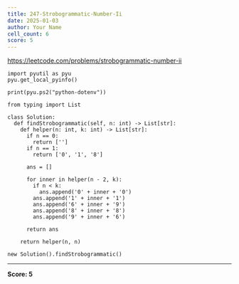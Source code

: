 ```yaml
---
title: 247-Strobogrammatic-Number-Ii
date: 2025-01-03
author: Your Name
cell_count: 6
score: 5
---
```


https://leetcode.com/problems/strobogrammatic-number-ii


```
import pyutil as pyu
pyu.get_local_pyinfo()
```


```
print(pyu.ps2("python-dotenv"))
```


```
from typing import List
```


```
class Solution:
  def findStrobogrammatic(self, n: int) -> List[str]:
    def helper(n: int, k: int) -> List[str]:
      if n == 0:
        return ['']
      if n == 1:
        return ['0', '1', '8']

      ans = []

      for inner in helper(n - 2, k):
        if n < k:
          ans.append('0' + inner + '0')
        ans.append('1' + inner + '1')
        ans.append('6' + inner + '9')
        ans.append('8' + inner + '8')
        ans.append('9' + inner + '6')

      return ans

    return helper(n, n)
```


```
new Solution().findStrobogrammatic()
```


---
**Score: 5**